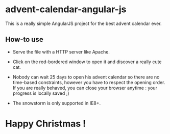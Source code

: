 # advent-calendar-angular-js

This is a really simple AngularJS project for the best advent calendar ever.

## How-to use

- Serve the file with a HTTP server like Apache.

- Click on the red-bordered window to open it and discover a really cute cat.

- Nobody can wait 25 days to open his advent calendar so there are no time-based constraints, however you have to respect the opening order. If you are really behaved, you can close your browser anytime : your progress is locally saved ;)

- The snowstorm is only supported in IE8+.

# Happy Christmas !